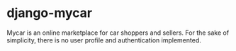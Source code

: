 # django-mycar
Mycar is an online marketplace for car shoppers and sellers. For the sake of simplicity, there is no user profile and authentication implemented.
